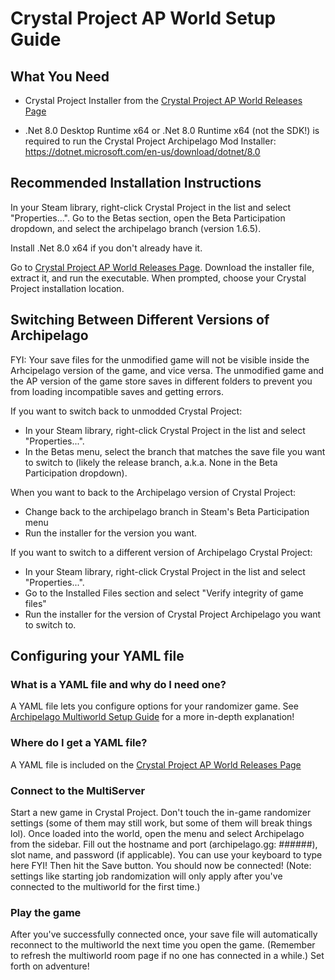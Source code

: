 # Crystal Project AP World Setup Guide

## What You Need

- Crystal Project Installer from the
  [Crystal Project AP World Releases Page](https://github.com/Emerassi/CrystalProjectAPWorld/releases)

- .Net 8.0 Desktop Runtime x64 or .Net 8.0 Runtime x64 (not the SDK!) is required to run the Crystal Project Archipelago Mod Installer: 
https://dotnet.microsoft.com/en-us/download/dotnet/8.0

## Recommended Installation Instructions

In your Steam library, right-click Crystal Project in the list and select "Properties...". Go to the Betas section, open the Beta Participation dropdown, and select the archipelago branch (version 1.6.5). 

Install .Net 8.0 x64 if you don't already have it.

Go to [Crystal Project AP World Releases Page](https://github.com/Emerassi/CrystalProjectAPWorld/releases).
Download the installer file, extract it, and run the executable. When prompted, choose your Crystal Project installation location.

## Switching Between Different Versions of Archipelago

FYI: Your save files for the unmodified game will not be visible inside the Arhcipelago version of the game, and vice versa.
 The unmodified game and the AP version of the game store saves in different folders to prevent you from loading incompatible saves and getting errors.

If you want to switch back to unmodded Crystal Project:
 - In your Steam library, right-click Crystal Project in the list and select "Properties...".
 - In the Betas menu, select the branch that matches the save file you want to switch to (likely the release branch, a.k.a. None in the Beta Participation dropdown).

When you want to back to the Archipelago version of Crystal Project:
 - Change back to the archipelago branch in Steam's Beta Participation menu
 - Run the installer for the version you want.

If you want to switch to a different version of Archipelago Crystal Project:
 - In your Steam library, right-click Crystal Project in the list and select "Properties...".
 - Go to the Installed Files section and select "Verify integrity of game files"
 - Run the installer for the version of Crystal Project Archipelago you want to switch to.

## Configuring your YAML file

### What is a YAML file and why do I need one?

A YAML file lets you configure options for your randomizer game.
See [Archipelago Multiworld Setup Guide](https://archipelago.gg/tutorial/Archipelago/setup/en#generating-a-game) for a more in-depth explanation!

### Where do I get a YAML file?

A YAML file is included on the [Crystal Project AP World Releases Page](https://github.com/Emerassi/CrystalProjectAPWorld/releases)

### Connect to the MultiServer

Start a new game in Crystal Project. Don't touch the in-game randomizer settings (some of them may still work, but some of them will break things lol).
Once loaded into the world, open the menu and select Archipelago from the sidebar.
Fill out the hostname and port (archipelago.gg: ######), slot name, and password (if applicable).  You can use your keyboard to type here FYI!
 Then hit the Save button. You should now be connected! 
(Note: settings like starting job randomization will only apply after you've connected to the multiworld for the first time.)

### Play the game

After you've successfully connected once, your save file will automatically reconnect to the multiworld the next time you open the game.
(Remember to refresh the multiworld room page if no one has connected in a while.)
Set forth on adventure!
